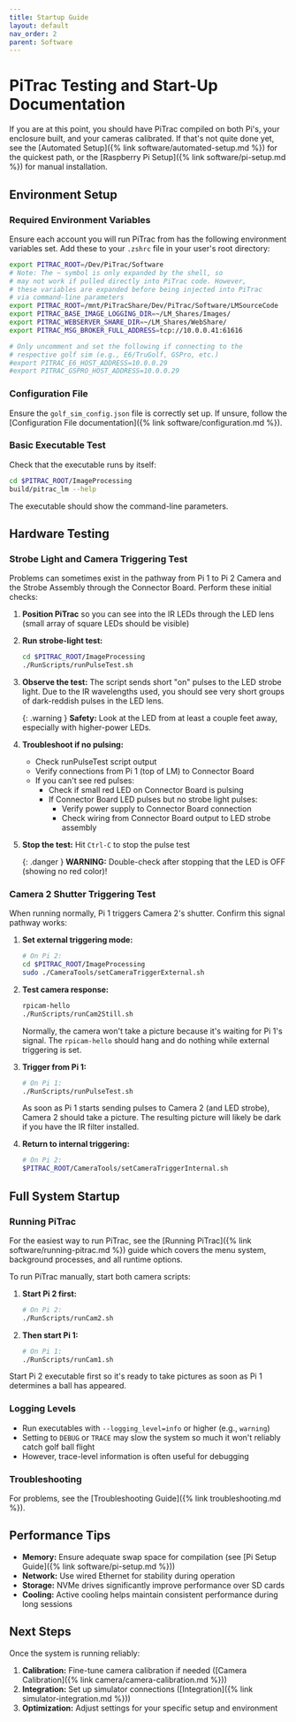 ```yaml
---
title: Startup Guide
layout: default
nav_order: 2
parent: Software
---
```


# PiTrac Testing and Start-Up Documentation

If you are at this point, you should have PiTrac compiled on both Pi's, your enclosure built, and your cameras calibrated. If that's not quite done yet, see the [Automated Setup]({% link software/automated-setup.md %}) for the quickest path, or the [Raspberry Pi Setup]({% link software/pi-setup.md %}) for manual installation.

## Environment Setup

### Required Environment Variables

Ensure each account you will run PiTrac from has the following environment variables set. Add these to your `.zshrc` file in your user's root directory:

```bash
export PITRAC_ROOT=/Dev/PiTrac/Software
# Note: The ~ symbol is only expanded by the shell, so 
# may not work if pulled directly into PiTrac code. However,
# these variables are expanded before being injected into PiTrac
# via command-line parameters
export PITRAC_ROOT=/mnt/PiTracShare/Dev/PiTrac/Software/LMSourceCode
export PITRAC_BASE_IMAGE_LOGGING_DIR=~/LM_Shares/Images/
export PITRAC_WEBSERVER_SHARE_DIR=~/LM_Shares/WebShare/
export PITRAC_MSG_BROKER_FULL_ADDRESS=tcp://10.0.0.41:61616

# Only uncomment and set the following if connecting to the
# respective golf sim (e.g., E6/TruGolf, GSPro, etc.)
#export PITRAC_E6_HOST_ADDRESS=10.0.0.29
#export PITRAC_GSPRO_HOST_ADDRESS=10.0.0.29
```

### Configuration File

Ensure the `golf_sim_config.json` file is correctly set up. If unsure, follow the [Configuration File documentation]({% link software/configuration.md %}).

### Basic Executable Test

Check that the executable runs by itself:

```bash
cd $PITRAC_ROOT/ImageProcessing
build/pitrac_lm --help
```

The executable should show the command-line parameters.

## Hardware Testing

### Strobe Light and Camera Triggering Test

Problems can sometimes exist in the pathway from Pi 1 to Pi 2 Camera and the Strobe Assembly through the Connector Board. Perform these initial checks:

1. **Position PiTrac** so you can see into the IR LEDs through the LED lens (small array of square LEDs should be visible)

2. **Run strobe-light test:**
   ```bash
   cd $PITRAC_ROOT/ImageProcessing
   ./RunScripts/runPulseTest.sh
   ```

3. **Observe the test:** The script sends short "on" pulses to the LED strobe light. Due to the IR wavelengths used, you should see very short groups of dark-reddish pulses in the LED lens.

   {: .warning }
   **Safety:** Look at the LED from at least a couple feet away, especially with higher-power LEDs.

4. **Troubleshoot if no pulsing:**
   - Check runPulseTest script output
   - Verify connections from Pi 1 (top of LM) to Connector Board
   - If you can't see red pulses:
     - Check if small red LED on Connector Board is pulsing
     - If Connector Board LED pulses but no strobe light pulses:
       - Verify power supply to Connector Board connection
       - Check wiring from Connector Board output to LED strobe assembly

5. **Stop the test:** Hit `Ctrl-C` to stop the pulse test

   {: .danger }
   **WARNING:** Double-check after stopping that the LED is OFF (showing no red color)!

### Camera 2 Shutter Triggering Test

When running normally, Pi 1 triggers Camera 2's shutter. Confirm this signal pathway works:

1. **Set external triggering mode:**
   ```bash
   # On Pi 2:
   cd $PITRAC_ROOT/ImageProcessing
   sudo ./CameraTools/setCameraTriggerExternal.sh
   ```

2. **Test camera response:**
   ```bash
   rpicam-hello
   ./RunScripts/runCam2Still.sh
   ```

   Normally, the camera won't take a picture because it's waiting for Pi 1's signal. The `rpicam-hello` should hang and do nothing while external triggering is set.

3. **Trigger from Pi 1:**
   ```bash
   # On Pi 1:
   ./RunScripts/runPulseTest.sh
   ```

   As soon as Pi 1 starts sending pulses to Camera 2 (and LED strobe), Camera 2 should take a picture. The resulting picture will likely be dark if you have the IR filter installed.

4. **Return to internal triggering:**
   ```bash
   # On Pi 2:
   $PITRAC_ROOT/CameraTools/setCameraTriggerInternal.sh
   ```

## Full System Startup

### Running PiTrac

For the easiest way to run PiTrac, see the [Running PiTrac]({% link software/running-pitrac.md %}) guide which covers the menu system, background processes, and all runtime options.

To run PiTrac manually, start both camera scripts:

1. **Start Pi 2 first:**
   ```bash
   # On Pi 2:
   ./RunScripts/runCam2.sh
   ```

2. **Then start Pi 1:**
   ```bash
   # On Pi 1:
   ./RunScripts/runCam1.sh
   ```

Start Pi 2 executable first so it's ready to take pictures as soon as Pi 1 determines a ball has appeared.

### Logging Levels

- Run executables with `--logging_level=info` or higher (e.g., `warning`)
- Setting to `DEBUG` or `TRACE` may slow the system so much it won't reliably catch golf ball flight
- However, trace-level information is often useful for debugging

### Troubleshooting

For problems, see the [Troubleshooting Guide]({% link troubleshooting.md %}).

## Performance Tips

- **Memory:** Ensure adequate swap space for compilation (see [Pi Setup Guide]({% link software/pi-setup.md %}))
- **Network:** Use wired Ethernet for stability during operation
- **Storage:** NVMe drives significantly improve performance over SD cards
- **Cooling:** Active cooling helps maintain consistent performance during long sessions

## Next Steps

Once the system is running reliably:

1. **Calibration:** Fine-tune camera calibration if needed ([Camera Calibration]({% link camera/camera-calibration.md %}))
2. **Integration:** Set up simulator connections ([Integration]({% link simulator-integration.md %}))
3. **Optimization:** Adjust settings for your specific setup and environment
